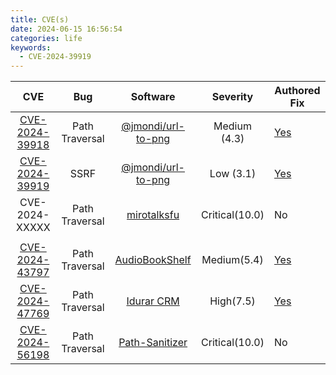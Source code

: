 ```yaml
---
title: CVE(s)
date: 2024-06-15 16:56:54
categories: life
keywords:
  - CVE-2024-39919
---
```


<!-- |CVE| Bug| Software| Severity| Authored| -->

|                                CVE                                |      Bug       |                                Software                                |    Severity    | Authored Fix                                                                               |
| :---------------------------------------------------------------: | :------------: | :--------------------------------------------------------------------: | :------------: | ------------------------------------------------------------------------------------------ |
| [CVE-2024-39918](https://nvd.nist.gov/vuln/detail/CVE-2024-39918) | Path Traversal | [@jmondi/url-to-png](https://www.npmjs.com/package/@jmondi/url-to-png) |  Medium (4.3)  | [Yes](https://github.com/jasonraimondi/url-to-png/security/advisories/GHSA-vvmv-wrvp-9gjr) |
| [CVE-2024-39919](https://nvd.nist.gov/vuln/detail/CVE-2024-39919) |      SSRF      | [@jmondi/url-to-png](https://www.npmjs.com/package/@jmondi/url-to-png) |   Low (3.1)    | [Yes](https://github.com/jasonraimondi/url-to-png/security/advisories/GHSA-342q-2mc2-5gmp) |
|                          CVE-2024-XXXXX                           | Path Traversal |     [mirotalksfu](https://github.com/miroslavpejic85/mirotalksfu/)     | Critical(10.0) | No                                                                                         |
|                                                                   |
| [CVE-2024-43797](https://nvd.nist.gov/vuln/detail/CVE-2024-43797) | Path Traversal |      [AudioBookShelf](https://github.com/advplyr/audiobookshelf/)      |  Medium(5.4)   | [Yes](https://github.com/advplyr/audiobookshelf/security/advisories/GHSA-gg56-vj58-g5mc)   |
| [CVE-2024-47769](https://nvd.nist.gov/vuln/detail/CVE-2024-47769) | Path Traversal |        [Idurar CRM](https://github.com/idurar/idurar-erp-crm/)         |   High(7.5)    | [Yes](https://github.com/idurar/idurar-erp-crm/security/advisories/GHSA-948g-2vm7-mfv7)    |
| [CVE-2024-56198](https://nvd.nist.gov/vuln/detail/CVE-2024-56198) | Path Traversal |     [Path-Sanitizer](https://github.com/cabraviva/path-sanitizer)      | Critical(10.0) | No                                                                                         |
